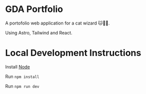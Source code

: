 # GDA Portfolio

A portofolio web application for a cat wizard 🐱🧙‍♀️.

Using Astro, Tailwind and React.

# Local Development Instructions

Install [Node](https://nodejs.org/en/download/package-manager/)

Run `npm install`

Run `npm run dev`
